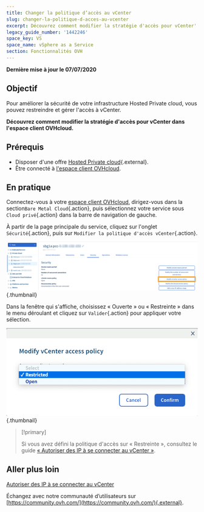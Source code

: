 ```yaml
---
title: Changer la politique d’accès au vCenter
slug: changer-la-politique-d-acces-au-vcenter
excerpt: Découvrez comment modifier la stratégie d'accès pour vCenter'
legacy_guide_number: '1442246'
space_key: VS
space_name: vSphere as a Service
section: Fonctionnalités OVH
---
```


**Dernière mise à jour le 07/07/2020**

## Objectif

Pour améliorer la sécurité de votre infrastructure Hosted Private cloud, vous pouvez restreindre et gérer l'accès à vCenter.

**Découvrez comment modifier la stratégie d'accès pour vCenter dans l'espace client OVHcloud.**

## Prérequis

- Disposer d'une offre [Hosted Private cloud](https://www.ovhcloud.com/fr-ca/enterprise/products/hosted-private-cloud/){.external}.
- Être connecté à [l'espace client OVHcloud](https://ca.ovh.com/auth/?action=gotomanager).

## En pratique

Connectez-vous à votre [espace client OVHcloud](https://ca.ovh.com/auth/?action=gotomanager), dirigez-vous dans la section`Bare Metal Cloud`{.action}, puis sélectionnez votre service sous `Cloud privé`{.action} dans la barre de navigation de gauche.

À partir de la page principale du service, cliquez sur l'onglet `Sécurité`{.action}, puis sur `Modifier la politique d'accès vCenter`{.action}.

![Setting access policy](images/modifypolicy-01.png){.thumbnail}

Dans la fenêtre qui s'affiche, choisissez  « Ouverte » ou « Restreinte » dans le menu déroulant et cliquez sur `Valider`{.action} pour appliquer votre sélection.

![Setting access policy](images/modifypolicy-02.png){.thumbnail}

> [!primary]
>
> Si vous avez défini la politique d'accès sur « Restreinte », consultez le guide [« Autoriser des IP à se connecter au vCenter »](../autoriser-des-ip-a-se-connecter-au-vcenter/).
> 

## Aller plus loin

[Autoriser des IP à se connecter au vCenter](../autoriser-des-ip-a-se-connecter-au-vcenter/)

Échangez avec notre communauté d’utilisateurs sur [https://community.ovh.com/](https://community.ovh.com/){.external}.


